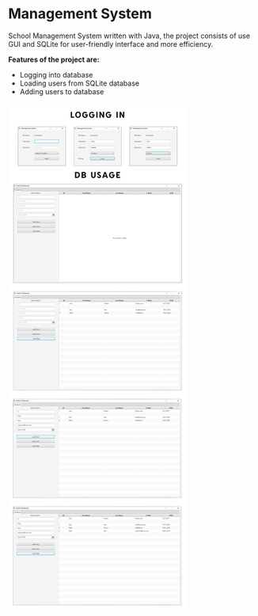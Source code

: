 # Management System

School Management System written with Java, the project consists of use GUI and SQLite for user-friendly interface and more efficiency.

**Features of the project are:**
- Logging into database
- Loading users from SQLite database
- Adding users to database

![](demo/demo.png)
